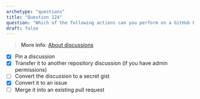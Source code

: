 ```yaml
---
archetype: "questions"  
title: "Question 124"  
question: "Which of the following actions can you perform on a GitHub Discussion? (Choose three.)"  
draft: false  
---
```


> **More info**: [About discussions](https://docs.github.com/en/discussions/quickstart#introduction)

- [x] Pin a discussion  
- [x] Transfer it to another repository discussion (if you have admin permissions)  
- [ ] Convert the discussion to a secret gist  
- [x] Convert it to an issue  
- [ ] Merge it into an existing pull request  